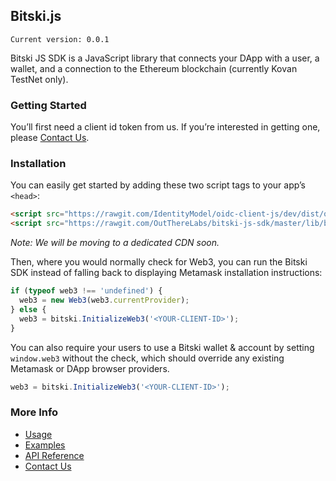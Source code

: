 ## Bitski.js

`Current version: 0.0.1`

Bitski JS SDK is a JavaScript library that connects your DApp with a user, a wallet, and a connection to the Ethereum blockchain (currently Kovan TestNet only).

### Getting Started

You’ll first need a client id token from us. If you’re interested in getting one, please [Contact Us](https://bitski.co).

### Installation

You can easily get started by adding these two script tags to your app’s `<head>`:

```html
<script src="https://rawgit.com/IdentityModel/oidc-client-js/dev/dist/oidc-client.js"></script>
<script src="https://rawgit.com/OutThereLabs/bitski-js-sdk/master/lib/bitski.js"></script>
```
_Note: We will be moving to a dedicated CDN soon._

Then, where you would normally check for Web3, you can run the Bitski SDK instead of falling back to displaying Metamask installation instructions:

```javascript
if (typeof web3 !== 'undefined') {
  web3 = new Web3(web3.currentProvider);
} else {
  web3 = bitski.InitializeWeb3('<YOUR-CLIENT-ID>');
}
```

You can also require your users to use a Bitski wallet & account by setting `window.web3` without the check, which should override any existing Metamask or DApp browser providers.

```javascript
web3 = bitski.InitializeWeb3('<YOUR-CLIENT-ID>');
```

### More Info
* [Usage](usage.md)
* [Examples](examples.md)
* [API Reference](api/index.md)
* [Contact Us](http://bitski.co)
